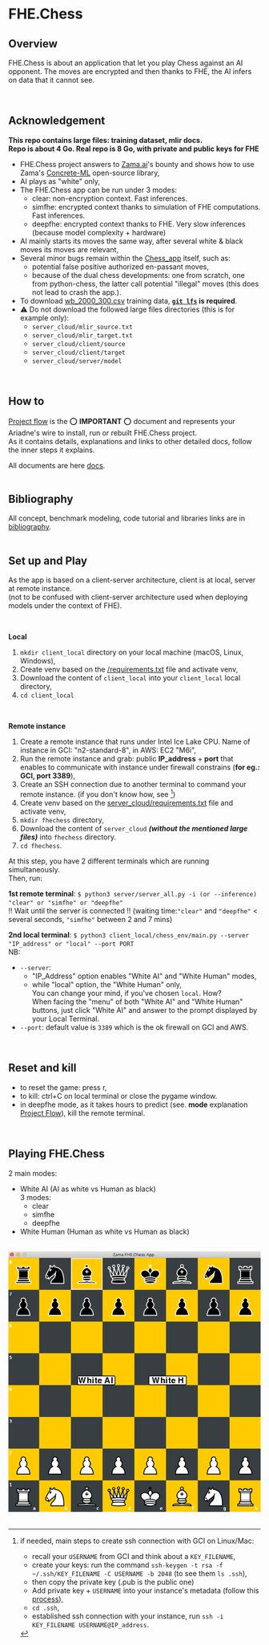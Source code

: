 
# FHE.Chess

## Overview
FHE.Chess is about an application that let you play Chess against an AI opponent. The moves are encrypted and then thanks to FHE, the AI infers on data that it cannot see.

<br>

## Acknowledgement
**This repo contains large files: training dataset, mlir docs.**<br>
**Repo is about 4 Go. Real repo is 8 Go, with private and public keys for FHE**
-   FHE.Chess project answers to [Zama.ai](https://www.zama.ai)'s bounty and shows how to use Zama's [Concrete-ML](https://docs.zama.ai/concrete-ml/) open-source library,
-   AI plays as "white" only,
-   The FHE.Chess app can be run under 3 modes:
    - clear: non-encryption context. Fast inferences.
    - simfhe: encrypted context thanks to simulation of FHE computations. Fast inferences.
    - deepfhe: encrypted context thanks to FHE. Very slow inferences (because model complexity + hardware)
-   AI mainly starts its moves the same way, after several white & black moves its moves are relevant,
-   Several minor bugs remain within the [Chess_app](docs/Chess_app/Chess_app.md) itself, such as:
    - potential false positive authorized en-passant moves,
    - because of the dual chess developments: one from scratch, one from python-chess, the latter call potential "illegal" moves (this does not lead to crash the app.).
- To download [wb_2000_300.csv](server_cloud/data/wb_2000_300.csv) training data, **[```git lfs```](https://git-lfs.com) is required**.
- :warning: Do not download the followed large files directories (this is for example only):
    -   ```server_cloud/mlir_source.txt```
    -   ```server_cloud/mlir_target.txt```
    -   ```server_cloud/client/source```
    -   ```server_cloud/client/target```
    -   ```server_cloud/server/model```

<br>

## How to
[Project flow](docs/Project_Flow.md) is the :o: **IMPORTANT** :o: document and represents your Ariadne's wire to install, run or rebuilt FHE.Chess project.<br>
As it contains details, explanations and links to other detailed docs, follow the inner steps it explains.
<br>

All documents are here [docs](docs).<br>
<br>

## Bibliography
All concept, benchmark modeling, code tutorial and libraries links are in [bibliography](docs/bibliography.md).<br>
<br>

## Set up and Play
As the app is based on a client-server architecture, client is at local, server at remote instance.<br>
(not to be confused with client-server architecture used when deploying models under the context of FHE).

<br>

**Local**
<br>
1.   ```mkdir client_local``` directory on your local machine (macOS, Linux, Windows),
2.   Create venv based on the [/requirements.txt](requirements.txt) file and activate venv,
3.   Download the content of ```client_local``` into your ```client_local``` local directory,
4.   ```cd client_local```
<br>

**Remote instance**
1.   Create a remote instance that runs under Intel Ice Lake CPU. Name of instance in GCI: "n2-standard-8", in AWS: EC2 "M6i",
2.   Run the remote instance and grab: public **IP_address** + **port** that enables to communicate with instance under firewall constrains (**for eg.: GCI, port 3389**),
3.   Create an SSH connection due to another terminal to command your remote instance. (if you don't know how, see [^1])<br>
4.   Create venv based on the [server_cloud/requirements.txt](server_cloud/requirements.txt) file and activate venv,
5.   ```mkdir fhechess``` directory,
6.   Download the content of ```server_cloud``` **_(without the mentioned large files)_** into ```fhechess``` directory.
7.   ```cd fhechess```.

At this step, you have 2 different terminals which are running simultaneously.<br>
Then, run:
<br>

**1st remote terminal**: ```$ python3 server/server_all.py -i (or --inference) "clear" or "simfhe" or "deepfhe"```<br>
!! Wait until the server is connected !! (waiting time:```"clear"``` and ```"deepfhe"``` < several seconds, ```"simfhe"``` between 2 and 7 mins)<br>

**2nd local terminal**: ```$ python3 client_local/chess_env/main.py --server "IP_address" or "local" --port PORT```<br>
NB:
- ```--server```:
    - "IP_Address" option enables "White AI" and "White Human" modes,
    - while "local" option, the "White Human" only,<br>
You can change your mind, if you've chosen ```local```. How?<br>
When facing the "menu" of both "White AI" and "White Human" buttons, just click "White AI" and answer to the prompt displayed by your Local Terminal.
- ```--port```: default value is ```3389``` which is the ok firewall on GCI and AWS.
<br>

## Reset and kill
- to reset the game: press r,
- to kill: ctrl+C on local terminal or close the pygame window.
- in deepfhe mode, as it takes hours to predict (see. **mode** explanation [Project Flow](docs/Project_Flow.md)), kill the remote terminal.

<br>

## Playing FHE.Chess

2 main modes:

-   White AI (AI as white vs Human as black)<br>
    3 modes:
    - clear
    - simfhe
    - deepfhe
-   White Human (Human as white vs Human as black)
<br>
<div align="center"><img src="./images/screen_zama_vrona_chess.png" style="width:'50%'"/></div>

<br>

[^1]: if needed, main steps to create ssh connection with GCI on Linux/Mac:
    -  recall your ```USERNAME``` from GCI and think about a ```KEY_FILENAME```,
    -  create your keys: run the command ```ssh-keygen -t rsa -f ~/.ssh/KEY_FILENAME -C USERNAME -b 2048``` (to see them ```ls .ssh```),
    -  then copy the private key (.pub is the public one)
    -  Add private key + ```USERNAME``` into your instance's metadata (follow this [process](https://cloud.google.com/compute/docs/connect/add-ssh-keys?hl=fr#add_ssh_keys_to_instance_metadata)),  
    -  ```cd .ssh```,
    -  established ssh connection with your instance, run ```ssh -i KEY_FILENAME USERNAME@IP_address```.
